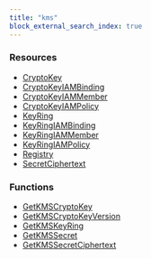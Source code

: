 ```yaml
---
title: "kms"
block_external_search_index: true
---
```


<!-- WARNING: this file was generated by Pulumi Docs Generator. -->
<!-- Do not edit by hand unless you're certain you know what you are doing! -->

<h3>Resources</h3>
<ul class="api">
    <li><a href="cryptokey"><span class="symbol resource"></span>CryptoKey</a></li>
    <li><a href="cryptokeyiambinding"><span class="symbol resource"></span>CryptoKeyIAMBinding</a></li>
    <li><a href="cryptokeyiammember"><span class="symbol resource"></span>CryptoKeyIAMMember</a></li>
    <li><a href="cryptokeyiampolicy"><span class="symbol resource"></span>CryptoKeyIAMPolicy</a></li>
    <li><a href="keyring"><span class="symbol resource"></span>KeyRing</a></li>
    <li><a href="keyringiambinding"><span class="symbol resource"></span>KeyRingIAMBinding</a></li>
    <li><a href="keyringiammember"><span class="symbol resource"></span>KeyRingIAMMember</a></li>
    <li><a href="keyringiampolicy"><span class="symbol resource"></span>KeyRingIAMPolicy</a></li>
    <li><a href="registry"><span class="symbol resource"></span>Registry</a></li>
    <li><a href="secretciphertext"><span class="symbol resource"></span>SecretCiphertext</a></li>
</ul>

<h3>Functions</h3>
<ul class="api">
    <li><a href="getkmscryptokey"><span class="symbol datasource"></span>GetKMSCryptoKey</a></li>
    <li><a href="getkmscryptokeyversion"><span class="symbol datasource"></span>GetKMSCryptoKeyVersion</a></li>
    <li><a href="getkmskeyring"><span class="symbol datasource"></span>GetKMSKeyRing</a></li>
    <li><a href="getkmssecret"><span class="symbol datasource"></span>GetKMSSecret</a></li>
    <li><a href="getkmssecretciphertext"><span class="symbol datasource"></span>GetKMSSecretCiphertext</a></li>
</ul>

